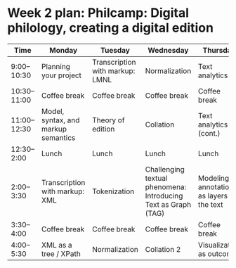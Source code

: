 # Week 2 plan: Philcamp: Digital philology, creating a digital edition

Time | Monday | Tuesday | Wednesday | Thursday | Friday
---- | ---- | ---- | ---- | ---- | ----  
9:00–10:30 | Planning your project | Transcription with markup: LMNL | Normalization | Text analytics 1 | Text analytics 2 
10:30–11:00 | Coffee break | Coffee break | Coffee break | Coffee break | Coffee break 
11:00–12:30 | Model, syntax, and markup semantics | Theory of edition | Collation | Text analytics 1 (cont.) | Text analytics 2 (cont.) 
12:30–2:00 | Lunch | Lunch | Lunch | Lunch | Lunch 
2:00–3:30 | Transcription with markup: XML | Tokenization | Challenging textual phenomena: Introducing Text as Graph (TAG) | Modeling: annotations as layers to the text | Queries and XML 
3:30–4:00 | Coffee break | Coffee break | Coffee break | Coffee break | Coffee break 
4:00–5:30 | XML as a tree / XPath | Normalization | Collation 2 | Visualization as outcome 
